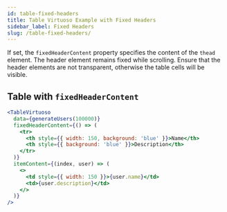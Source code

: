 ```yaml
---
id: table-fixed-headers
title: Table Virtuoso Example with Fixed Headers
sidebar_label: Fixed Headers
slug: /table-fixed-headers/
---
```


If set, the `fixedHeaderContent` property specifies the content of the `thead` element. The header element remains fixed while scrolling. 
Ensure that the header elements are not transparent, otherwise the table cells will be visible.

## Table with `fixedHeaderContent`

```jsx live
<TableVirtuoso
  data={generateUsers(100000)}
  fixedHeaderContent={() => ( 
    <tr>
      <th style={{ width: 150, background: 'blue' }}>Name</th>
      <th style={{ background: 'blue' }}>Description</th>
    </tr>
  )}
  itemContent={(index, user) => (
    <>
      <td style={{ width: 150 }}>{user.name}</td>
      <td>{user.description}</td>
    </>
  )}
/>
```
